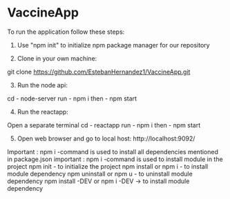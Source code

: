 # VaccineApp

To run the application follow these steps:

1. Use "npm init" to initialize npm package manager for our repository

2. Clone in your own machine:

  git clone https://github.com/EstebanHernandez1/VaccineApp.git

3. Run the node api: 

  cd - node-server 
  run - npm i 
  then - npm start

4. Run the reactapp:

  Open a separate terminal
  cd - reactapp 
  run - npm i 
  then - npm start

5. Open web browser and go to local host: http://localhost:9092/

Important : npm i -command is used to install all dependencies mentioned in package.json important : npm i -command is used to install module in the project
npm init - to initialize the project npm install or npm i - to install module dependency npm uninstall or npm u - to uninstall module dependency npm install -DEV or npm i -DEV -> to install module dependency
